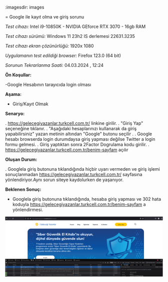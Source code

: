 :imagesdir: images

=  Google ile kayıt olma ve giriş sorunu

*Test cihazı:* Intel i9-10850K - NVIDIA GEforce RTX 3070 - 16gb RAM

*Test cihazı sürümü:* Windows 11 23h2 IS derlemesi 22631.3235

*Test cihazı ekran çözünürlüğü:* 1920x 1080

*Uygulamanın test edildiği browser:* Firefox 123.0 (64 bit)

*Sorunun Tekrarlanma Saati:* 04.03.2024 , 12:24

**Ön Koşullar:**

-Google Hesabının tarayıcıda login olması

**Aşama:**

- Giriş/Kayıt Olmak

**Senaryo:**

. https://gelecegiyazanlar.turkcell.com.tr/ linkine girilir.
. "Giriş Yap" seçeneğine tıklanır.
. "Aşağıdaki hesaplarınızı kullanarak da giriş yapabilirsiniz" yazan metinin altından "Google" butonu seçilir .
. Google hesabı browserda login durumdaysa giriş yapması değilse Twitter a login formu gelmesi.
. Giriş yaptıktan sonra 2Factor Dogrulama kodu girilir.
. https://gelecegiyazanlar.turkcell.com.tr/benim-sayfam açılır


**Oluşan Durum:**

. Googlela giriş butonuna tıklandığında hiçbir uyarı vermeden ve giriş işlemi sonuçlanmadan https://gelecegiyazanlar.turkcell.com.tr/ sayfasına yönlendiriyor.Aynı sorun siteye kaydolurken de yaşanıyor.


**Beklenen Sonuç:**

- Googlela giriş butonuna tıklandığında, hesaba giriş yapması ve 302 hata koduyla https://gelecegiyazanlar.turkcell.com.tr/benim-sayfam a yönlendirmesi.

![](images/google-giris-hata-kodu.png)
